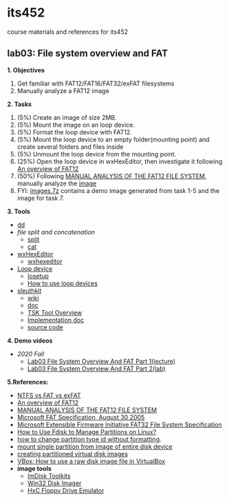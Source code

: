# its452
course materials and references for its452

## lab03: File system overview and FAT

**1. Objectives**

1. Get familiar with FAT12/FAT16/FAT32/exFAT filesystems
2. Manually analyze a FAT12 image

**2. Tasks**
1. (5%) Create an image of size 2MB.
2. (5%) Mount the image on an loop device.
3. (5%) Format the loop device with FAT12.
4. (5%) Mount the loop device to an empty folder(mounting point) and create several folders and files inside
5. (5%) Unmount the loop device from the mounting point.
6. (25%) Open the loop device in wxHexEditor, then investigate it following [An overview of FAT12](./refs/AnoverviewofFAT12.pdf)
7. (50%) Following [MANUAL ANALYSIS OF THE FAT12 FILE SYSTEM](./refs/fat12manualanalysis.pdf), manually analyze the [image](./refs/fat12.img)
8. FYI: [images.7z](.refs/../refs/images.7z) contains a demo image generated from task 1-5 and the image for task 7.

**3. Tools**

* [dd](https://en.wikipedia.org/wiki/Dd_(Unix))
* _file split and concatenation_
  * [split](https://en.wikipedia.org/wiki/Split_(Unix))
  * [cat](https://en.wikipedia.org/wiki/Cat_(Unix))
* [wxHexEditor](https://www.wxhexeditor.org/)
  * [wxhexeditor](../../lectures/module02/wxhexeditor.md)
* [Loop device](https://en.wikipedia.org/wiki/Loop_device)
  * [losetup](https://man7.org/linux/man-pages/man8/losetup.8.html)
  * [How to use loop devices](https://blog.sleeplessbeastie.eu/2017/07/03/how-to-use-loop-devices/)
* [sleuthkit](https://www.sleuthkit.org/sleuthkit/)
  * [wiki](http://wiki.sleuthkit.org)
  * [doc](http://wiki.sleuthkit.org/index.php?title=Help_Documents)
  * [TSK Tool Overview](http://wiki.sleuthkit.org/index.php?title=TSK_Tool_Overview)
  * [Implementation doc](http://wiki.sleuthkit.org/index.php?title=Design_Documents)
  * [source code](https://github.com/sleuthkit/sleuthkit)

**4. Demo videos**

* _2020 Fall_
  * [Lab03 File System Overview And FAT Part 1(lecture)](https://youtu.be/7PdyOSGOnBw)
  * [Lab03 File System Overview And FAT Part 2(lab)](https://youtu.be/jM_mNZ35ABo)

**5.References:**
* [NTFS vs FAT vs exFAT](https://www.ntfs.com/ntfs_vs_fat.htm)
* [An overview of FAT12](./refs/AnoverviewofFAT12.pdf)
* [MANUAL ANALYSIS OF THE FAT12 FILE SYSTEM](./refs/fat12manualanalysis.pdf)
* [Microsoft FAT Specification, August 30 2005](./refs/MicrosoftFATSpecification2005.pdf)
* [Microsoft Extensible Firmware Initiative FAT32 File System Specification](./refs/msfat32filesystemspecification2000.pdf)
* [How to Use Fdisk to Manage Partitions on Linux?](https://www.howtogeek.com/106873/how-to-use-fdisk-to-manage-partitions-on-linux/)
* [how to change partition type id without formatting](https://unix.stackexchange.com/questions/508890/how-to-change-partition-type-id-without-formatting).
* [mount single partition from image of entire disk device](https://askubuntu.com/questions/69363/mount-single-partition-from-image-of-entire-disk-device)
* [creating partitioned virtual disk images](https://adayinthelifeof.nl/2011/10/11/creating-partitioned-virtual-disk-images/)
* [VBox: How to use a raw disk image file in VirtualBox](https://lira.epac.to/MyPublicWiki/VBox:%20How%20to%20use%20a%20raw%20disk%20image%20file%20in%20VirtualBox.html)
* **image tools**
  * [ImDisk Toolkits](https://sourceforge.net/projects/imdisk-toolkit/)
  * [Win32 Disk Imager](https://sourceforge.net/projects/win32diskimager/)
  * [HxC Floppy Drive Emulator](https://sourceforge.net/projects/hxcfloppyemu/)


